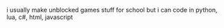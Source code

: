 i usually make unblocked games stuff for school but i can code in python, lua, c#, html, javascript
